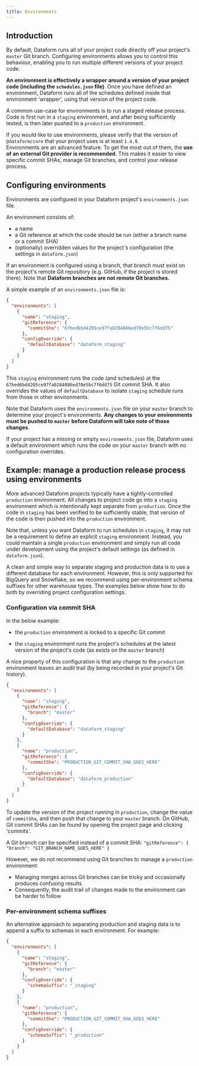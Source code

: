 ```yaml
---
title: Environments
---
```


## Introduction

By default, Dataform runs all of your project code directly off your project's `master` Git branch. Configuring environments allows you to control this behaviour, enabling you to run multiple different versions of your project code.

**An environment is effectively a wrapper around a version of your project code (including the `schedules.json` file)**. Once you have defined an environment, Dataform runs all of the schedules defined inside that environment 'wrapper', using that version of the project code.

A common use-case for environments is to run a staged release process. Code is first run in a `staging` environment, and after being sufficiently tested, is then later pushed to a `production` environment.

<div className="bp3-callout bp3-icon-info-sign" markdown="1">
  If you would like to use environments, please verify that the version of <code>@dataform/core</code> that your project uses is at least <code>1.4.9</code>.
</div>

<div className="bp3-callout bp3-icon-info-sign" markdown="1">
  Environments are an advanced feature. To get the most out of them, the <b>use of an external Git provider is recommended</b>. This makes it easier to view specific commit SHAs, manage Git branches, and control your release process.
</div>

## Configuring environments

Environments are configured in your Dataform project's `environments.json` file.

An environment consists of:

- a name
- a Git reference at which the code should be run (either a branch name or a commit SHA)
- (optionally) overridden values for the project's configuration (the settings in `dataform.json`)

<div className="bp3-callout bp3-icon-info-sign bp3-intent-warning" markdown="1">
If an environment is configured using a branch, that branch must exist on the project's remote Git repository (e.g. GitHub, if the project is stored there). Note that <b>Dataform branches are not remote Git branches.</b>
</div>

A simple example of an `environments.json` file is:

```json
{
  "environments": [
    {
      "name": "staging",
      "gitReference": {
        "commitSha": "67bed6bd4205ce97fa0284086ed70e5bc7f6dd75"
      },
      "configOverride": {
        "defaultDatabase": "dataform_staging"
      }
    }
  ]
}
```

This `staging` environment runs the code (and schedules) at the `67bed6bd4205ce97fa0284086ed70e5bc7f6dd75` Git commit SHA. It also overrides the values of
`defaultDatabase` to isolate `staging` schedule runs from those in other environments.

Note that Dataform uses the `environments.json` file on your `master` branch to determine your project's environments. **Any changes to your environments must be pushed to `master` before Dataform will take note of those changes**.

<div className="bp3-callout bp3-icon-info-sign" markdown="1">
  If your project has a missing or empty <code>environments.json</code> file, Dataform uses a default environment which runs the code on your <code>master</code> branch with no configuration overrides.
</div>

## Example: manage a production release process using environments

More advanced Dataform projects typically have a tightly-controlled `production` environment. All changes to project code go into a `staging` environment which is intentionally kept separate from `production`. Once the code in `staging` has been verified to be sufficiently stable, that version of the code is then pushed into the `production` environment.

Note that, unless you want Dataform to run schedules in `staging`, it may not be a requirement to define an explicit `staging` environment. Instead, you could maintain a single `production` environment and simply run all code under development using the project's default settings (as defined in `dataform.json`).

A clean and simple way to separate staging and production data is to use a different database for each environment. However, this is only supported for BigQuery and Snowflake, so we recommend using per-environment schema suffixes for other warehouse types. The examples below show how to do both by overriding project configuration settings.

### Configuration via commit SHA

In the below example:

- the `production` environment is locked to a specific Git commit

- the `staging` environment runs the project's schedules at the latest version of the project's code (as exists on the `master` branch)

A nice property of this configuration is that any change to the `production` environment leaves an audit trail (by being recorded in your project's Git history).

```json
{
  "environments": [
    {
      "name": "staging",
      "gitReference": {
        "branch": "master"
      },
      "configOverride": {
        "defaultDatabase": "dataform_staging"
      }
    },
    {
      "name": "production",
      "gitReference": {
        "commitSha": "PRODUCTION_GIT_COMMIT_SHA_GOES_HERE"
      },
      "configOverride": {
        "defaultDatabase": "dataform_production"
      }
    }
  ]
}
```

To update the version of the project running in `production`, change the value of `commitSha`, and then push that change to your `master` branch. On GitHub, Git commit SHAs can be found by opening the project page and clicking 'commits'.

<div className="bp3-callout bp3-icon-info-sign" markdown="1">
  <p>A Git branch can be specified instead of a commit SHA: <code>"gitReference": { "branch": "GIT_BRANCH_NAME_GOES_HERE" }</code></p>

<p>
However, we do not recommend using Git branches to manage a <code>production</code> environment:

  <ul>
    <li>Managing merges across Git branches can be tricky and occasionally produces confusing results</li>
    <li>Consequently, the audit trail of changes made to the environment can be harder to follow</li>
  </ul>
</p>
</div>

### Per-environment schema suffixes

An alternative approach to separating production and staging data is to append a suffix to schemas in each environment. For example:

```json
{
  "environments": [
    {
      "name": "staging",
      "gitReference": {
        "branch": "master"
      },
      "configOverride": {
        "schemaSuffix": "_staging"
      }
    },
    {
      "name": "production",
      "gitReference": {
        "commitSha": "PRODUCTION_GIT_COMMIT_SHA_GOES_HERE"
      },
      "configOverride": {
        "schemaSuffix": "_production"
      }
    }
  ]
}
```
